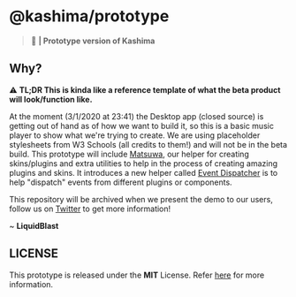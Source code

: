 # @kashima/prototype
> :dart: **| Prototype version of Kashima**

## Why?
:warning: **TL;DR This is kinda like a reference template of what the beta product will look/function like.**

At the moment (3/1/2020 at 23:41) the Desktop app (closed source) is getting out of hand as of how we want to build it, so this is a basic music player to show what we're trying to create. We are using placeholder stylesheets from W3 Schools (all credits to them!) and will not be in the beta build. This prototype will include [Matsuwa](https://github.com/kashima-org/prototype/tree/master/src/commons/matsuwa), our helper for creating skins/plugins and extra utilities to help in the process of creating amazing plugins and skins. It introduces a new helper called [Event Dispatcher](https://github.com/kashima-org/prototype/tree/master/src/commons/event-dispatcher) is to help "dispatch" events from different plugins or components.

This repository will be archived when we present the demo to our users, follow us on [Twitter](https://twitter.com/kashima_org) to get more information!

~ **LiquidBlast**

## LICENSE
This prototype is released under the **MIT** License. Refer [here](/LICENSE) for more information.